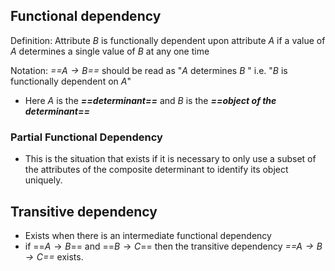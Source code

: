 ## Functional dependency
Definition: Attribute $B$ is functionally dependent upon attribute $A$ if a value of $A$ determines a single value of $B$ at any one time

Notation: *==$A\rightarrow B$==*  should be read as "$A$ determines $B$ " i.e. "$B$ is functionally dependent on $A$"
- Here $A$ is the ***==determinant==*** and $B$ is the ***==object of the determinant==***

### Partial Functional Dependency
- This is the situation that exists if it is necessary to only use a subset of the attributes of the composite determinant to identify its object uniquely.

## Transitive dependency
- Exists when there is an intermediate functional dependency
- if ==$A\rightarrow B$== and ==$B\rightarrow C$== then the transitive dependency *==$A\rightarrow B\rightarrow C$==* exists.